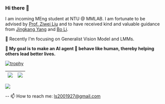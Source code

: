 ### Hi there 👋

I am incoming MEng student at NTU @ MMLAB. I am fortunate to be advised by [Prof. Ziwei Liu](https://liuziwei7.github.io/) and to have received kind and valuable guidance from [Jingkang Yang](https://jingkang50.github.io/) and [Bo Li](https://brianboli.com/).

🔭 Recently I'm focusing on Generalist Vision Model and LMMs.

**🌟 My goal is to make an AI agent 🤖 behave like human, thereby helping others lead better lives.**

[![trophy](https://github-profile-trophy.vercel.app/?username=choiszt&column=7)](https://github.com/choiszt)

| <img align="center" src="https://github-readme-stats.vercel.app/api?username=choiszt&show_icons=true&hide_border=true" /> | <img align="center" src="https://github-readme-streak-stats.herokuapp.com?user=choiszt&hide_border=true&date_format=M%20j%5B%2C%20Y%5D&ring=7EDDCF&fire=7EDDCF" /> |
| ------------------------------------------------------------ | ------------------------------------------------------------ |

![](https://komarev.com/ghpvc/?username=choiszt&label=PROFILE+VIEWS)

--
📫 How to reach me: ls2001927@gmail.com
<!--
![Choiszt's GitHub Stats](https://github-readme-stats.vercel.app/api?username=choiszt&show_icons=true&title_color=FF80BF&text_color=F8F8F2&icon_color=8AFF80&bg_color=212C2A)
![Top Langs](https://github-readme-stats.vercel.app/api/top-langs/?username=choiszt&title_color=FF80BF&text_color=F8F8F2&icon_color=8AFF80&bg_color=212C2A&layout=compact)

**choiszt/choiszt** is a ✨ _special_ ✨ repository because its `README.md` (this file) appears on your GitHub profile.
, specializing in Scene Graph Generation and VLM for Embodied Agent. Currently, I am working as an Undergraduate Research in the NTU@MMLAB Group. 
Here are some ideas to get you started:

- 🔭 I’m currently working on ...
- 🌱 I’m currently learning ...
- 👯 I’m looking to collaborate on ...
- 🤔 I’m looking for help with ...
- 💬 Ask me about ...
- 📫 How to reach me: ...
- 😄 Pronouns: ...
- ⚡ Fun fact: ...
-->
